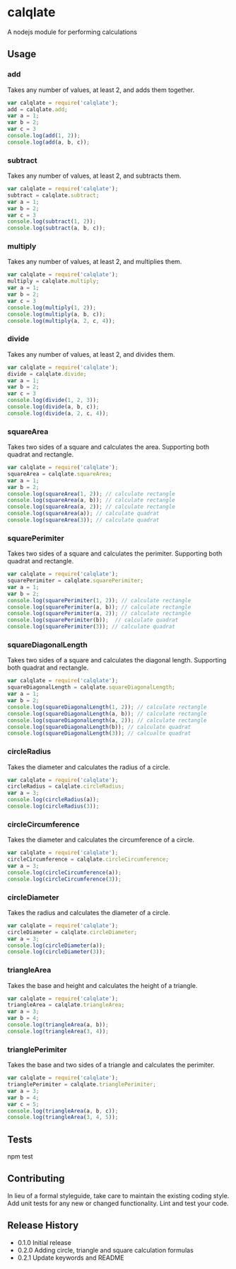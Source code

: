 # calqlate
A nodejs module for performing calculations

## Usage
### add
Takes any number of values, at least 2, and adds them together.
```javascript
var calqlate = require('calqlate');
add = calqlate.add;
var a = 1;
var b = 2;
var c = 3
console.log(add(1, 2));
console.log(add(a, b, c));
```
### subtract
Takes any number of values, at least 2, and subtracts them.
```javascript
var calqlate = require('calqlate');
subtract = calqlate.subtract;
var a = 1;
var b = 2;
var c = 3
console.log(subtract(1, 2));
console.log(subtract(a, b, c));
```
### multiply
Takes any number of values, at least 2, and multiplies them.
```javascript
var calqlate = require('calqlate');
multiply = calqlate.multiply;
var a = 1;
var b = 2;
var c = 3
console.log(multiply(1, 2));
console.log(multiply(a, b, c));
console.log(multiply(a, 2, c, 4));
```
### divide
Takes any number of values, at least 2, and divides them.
```javascript
var calqlate = require('calqlate');
divide = calqlate.divide;
var a = 1;
var b = 2;
var c = 3
console.log(divide(1, 2, 3));
console.log(divide(a, b, c));
console.log(divide(a, 2, c, 4));
```
### squareArea
Takes two sides of a square and calculates the area. Supporting both quadrat and rectangle.
```javascript
var calqlate = require('calqlate');
squareArea = calqlate.squareArea;
var a = 1;
var b = 2;
console.log(squareArea(1, 2)); // calculate rectangle
console.log(squareArea(a, b)); // calculate rectangle
console.log(squareArea(a, 2)); // calculate rectangle
console.log(squareArea(a)); // calculate quadrat
console.log(squareArea(3)); // calculate quadrat
```
### squarePerimiter
Takes two sides of a square and calculates the perimiter. Supporting both quadrat and rectangle.
```javascript
var calqlate = require('calqlate');
squarePerimiter = calqlate.squarePerimiter;
var a = 1;
var b = 2;
console.log(squarePerimiter(1, 2)); // calculate rectangle
console.log(squarePerimiter(a, b)); // calculate rectangle
console.log(squarePerimiter(a, 2)); // calculate rectangle
console.log(squarePerimiter(b));  // calculate quadrat
console.log(squarePerimiter(3)); // calculate quadrat
```
### squareDiagonalLength
Takes two sides of a square and calculates the diagonal length. Supporting both quadrat and rectangle.
```javascript
var calqlate = require('calqlate');
squareDiagonalLength = calqlate.squareDiagonalLength;
var a = 1;
var b = 2;
console.log(squareDiagonalLength(1, 2)); // calculate rectangle
console.log(squareDiagonalLength(a, b)); // calculate rectangle
console.log(squareDiagonalLength(a, 2)); // calculate rectangle
console.log(squareDiagonalLength(b)); // calculate quadrat
console.log(squareDiagonalLength(3)); // calcualte quadrat
```
### circleRadius
Takes the diameter and calculates the radius of a circle.
```javascript
var calqlate = require('calqlate');
circleRadius = calqlate.circleRadius;
var a = 3;
console.log(circleRadius(a));
console.log(circleRadius(3));
```
### circleCircumference
Takes the diameter and calculates the circumference of a circle.
```javascript
var calqlate = require('calqlate');
circleCircumference = calqlate.circleCircumference;
var a = 3;
console.log(circleCircumference(a));
console.log(circleCircumference(3));
```
### circleDiameter
Takes the radius and calculates the diameter of a circle.
```javascript
var calqlate = require('calqlate');
circleDiameter = calqlate.circleDiameter;
var a = 3;
console.log(circleDiameter(a));
console.log(circleDiameter(3));
```
### triangleArea
Takes the base and height and calculates the height of a triangle.
```javascript
var calqlate = require('calqlate');
triangleArea = calqlate.triangleArea;
var a = 3;
var b = 4;
console.log(triangleArea(a, b));
console.log(triangleArea(3, 4));
```
### trianglePerimiter
Takes the base and two sides of a triangle and calculates the perimiter.
```javascript
var calqlate = require('calqlate');
trianglePerimiter = calqlate.trianglePerimiter;
var a = 3;
var b = 4;
var c = 5;
console.log(triangleArea(a, b, c));
console.log(triangleArea(3, 4, 5));
```

## Tests

npm test

## Contributing

In lieu of a formal styleguide, take care to maintain the existing coding style.
Add unit tests for any new or changed functionality. Lint and test your code.

## Release History

* 0.1.0 Initial release
* 0.2.0 Adding circle, triangle and square calculation formulas
* 0.2.1 Update keywords and README
